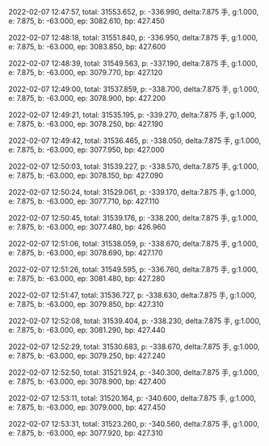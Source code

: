 2022-02-07 12:47:57, total: 31553.652, p: -336.990, delta:7.875 手, g:1.000, e: 7.875, b: -63.000, ep: 3082.610, bp: 427.450

2022-02-07 12:48:18, total: 31551.840, p: -336.950, delta:7.875 手, g:1.000, e: 7.875, b: -63.000, ep: 3083.850, bp: 427.600

2022-02-07 12:48:39, total: 31549.563, p: -337.190, delta:7.875 手, g:1.000, e: 7.875, b: -63.000, ep: 3079.770, bp: 427.120

2022-02-07 12:49:00, total: 31537.859, p: -338.700, delta:7.875 手, g:1.000, e: 7.875, b: -63.000, ep: 3078.900, bp: 427.200

2022-02-07 12:49:21, total: 31535.195, p: -339.270, delta:7.875 手, g:1.000, e: 7.875, b: -63.000, ep: 3078.250, bp: 427.190

2022-02-07 12:49:42, total: 31536.465, p: -338.050, delta:7.875 手, g:1.000, e: 7.875, b: -63.000, ep: 3077.950, bp: 427.000

2022-02-07 12:50:03, total: 31539.227, p: -338.570, delta:7.875 手, g:1.000, e: 7.875, b: -63.000, ep: 3078.150, bp: 427.090

2022-02-07 12:50:24, total: 31529.061, p: -339.170, delta:7.875 手, g:1.000, e: 7.875, b: -63.000, ep: 3077.710, bp: 427.110

2022-02-07 12:50:45, total: 31539.176, p: -338.200, delta:7.875 手, g:1.000, e: 7.875, b: -63.000, ep: 3077.480, bp: 426.960

2022-02-07 12:51:06, total: 31538.059, p: -338.670, delta:7.875 手, g:1.000, e: 7.875, b: -63.000, ep: 3078.690, bp: 427.170

2022-02-07 12:51:26, total: 31549.595, p: -336.760, delta:7.875 手, g:1.000, e: 7.875, b: -63.000, ep: 3081.480, bp: 427.280

2022-02-07 12:51:47, total: 31536.727, p: -338.630, delta:7.875 手, g:1.000, e: 7.875, b: -63.000, ep: 3079.850, bp: 427.310

2022-02-07 12:52:08, total: 31539.404, p: -338.230, delta:7.875 手, g:1.000, e: 7.875, b: -63.000, ep: 3081.290, bp: 427.440

2022-02-07 12:52:29, total: 31530.683, p: -338.670, delta:7.875 手, g:1.000, e: 7.875, b: -63.000, ep: 3079.250, bp: 427.240

2022-02-07 12:52:50, total: 31521.924, p: -340.300, delta:7.875 手, g:1.000, e: 7.875, b: -63.000, ep: 3078.900, bp: 427.400

2022-02-07 12:53:11, total: 31520.164, p: -340.600, delta:7.875 手, g:1.000, e: 7.875, b: -63.000, ep: 3079.000, bp: 427.450

2022-02-07 12:53:31, total: 31523.260, p: -340.560, delta:7.875 手, g:1.000, e: 7.875, b: -63.000, ep: 3077.920, bp: 427.310